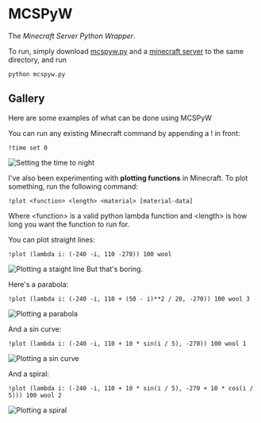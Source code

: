 # MCSPyW

The _Minecraft Server Python Wrapper_.

To run, simply download [mcspyw.py](https://github.com/JCGrant/MCSPyW/blob/master/mcspyw.py) and a [minecraft server](https://minecraft.net/download) to the same directory, and run

    python mcspyw.py

## Gallery
Here are some examples of what can be done using MCSPyW

You can run any existing Minecraft command by appending a ! in front:

    !time set 0
![Setting the time to night](http://i.imgur.com/qZ8sIaH.png)

I've also been experimenting with **plotting functions** in Minecraft.
To plot something, run the following command:

    !plot <function> <length> <material> [material-data]
Where \<function> is a valid python lambda function and \<length> is how long you want the function to run for.

You can plot straight lines:

    !plot (lambda i: (-240 -i, 110 -270)) 100 wool
![Plotting a staight line](http://i.imgur.com/BPJRguN.png)
But that's boring.

Here's a parabola:

    !plot (lambda i: (-240 -i, 110 + (50 - i)**2 / 20, -270)) 100 wool 3
![Plotting a  parabola](http://i.imgur.com/DwtGSBM.png)

And a sin curve:

    !plot (lambda i: (-240 -i, 110 + 10 * sin(i / 5), -270)) 100 wool 1
![Plotting a sin curve](http://i.imgur.com/biixx7F.png)

And a spiral:

    !plot (lambda i: (-240 -i, 110 + 10 * sin(i / 5), -270 + 10 * cos(i / 5))) 100 wool 2
![Plotting a spiral](http://i.imgur.com/o9eclmB.png)
